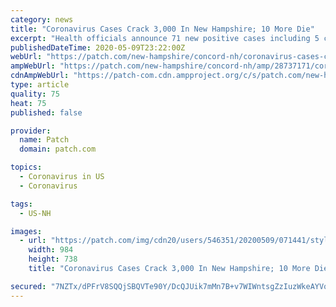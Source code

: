 ```yaml
---
category: news
title: "Coronavirus Cases Crack 3,000 In New Hampshire; 10 More Die"
excerpt: "Health officials announce 71 new positive cases including 5 children; all the state's new fatalities were 60 years or older; more."
publishedDateTime: 2020-05-09T23:22:00Z
webUrl: "https://patch.com/new-hampshire/concord-nh/coronavirus-cases-crack-3-000-new-hampshire-10-more-die"
ampWebUrl: "https://patch.com/new-hampshire/concord-nh/amp/28737171/coronavirus-cases-crack-3-000-new-hampshire-10-more-die"
cdnAmpWebUrl: "https://patch-com.cdn.ampproject.org/c/s/patch.com/new-hampshire/concord-nh/amp/28737171/coronavirus-cases-crack-3-000-new-hampshire-10-more-die"
type: article
quality: 75
heat: 75
published: false

provider:
  name: Patch
  domain: patch.com

topics:
  - Coronavirus in US
  - Coronavirus

tags:
  - US-NH

images:
  - url: "https://patch.com/img/cdn20/users/546351/20200509/071441/styles/patch_image/public/current-case-map-050920___09190604300.jpg?width=984"
    width: 984
    height: 738
    title: "Coronavirus Cases Crack 3,000 In New Hampshire; 10 More Die"

secured: "7NZTx/dPFrV8SQQjSBQVTe90Y/DcQJUik7mMn7B+v7WIWntsgZzIuzWkeAYVo5yVF1pvykWl4kl/R3323mXjYz2VDmkgeVOdnNFMYKTi9fdSqXfmSV8WnUHG4BvhuelOQfTjYICS7aX0xsqXra3EGDE5SLl0kvGsYuRt7+SydBA3h5vjoebhceLqfyGEvTxVcpb5dnoIi6h0qdTFwciNQYPNASEhKILTNoG1+nP3MH0qMNeD6DkSmINCVp2qK24y5qF1G0Q+dCjv3jtqB9dvUM7gMjIYXOe6k93JgmKLKUqWkxLKNNlSdfJIel9GUUm7;KVFNi/53h4DpNxeySdWv3w=="
---
```


